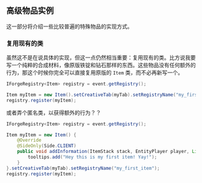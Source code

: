## 高级物品实例

这一部分将介绍一些比较普遍的特殊物品的实现方式。

### 复用现有的类

虽然这不是在说具体的实现，但这一点仍然相当重要：复用现有的类。比方说我要写一个纯粹的合成材料，像原版铁锭和钻石那样的东西。这些物品没有任何额外的行为，那这个时候你完全可以直接复用原版的 `Item` 类，而不必再新写一个。

```java
IForgeRegistry<Item> registry = event.getRegistry();

Item myItem = new Item().setCreativeTab(myTab).setRegistryName("my_first_item");
registry.register(myItem);
```

或者弄个匿名类，以获得额外的行为？？

````java
IForgeRegistry<Item> registry = event.getRegistry();

Item myItem = new Item() {
    @Override
    @SideOnly(Side.CLIENT)
    public void addInformation(ItemStack stack, EntityPlayer player, List<String> tooltips, ITooltipFlag advanced) {
        tooltips.add("Hey this is my first item! Yay!");
    }
}.setCreativeTab(myTab).setRegistryName("my_first_item");
registry.register(myItem);
````
